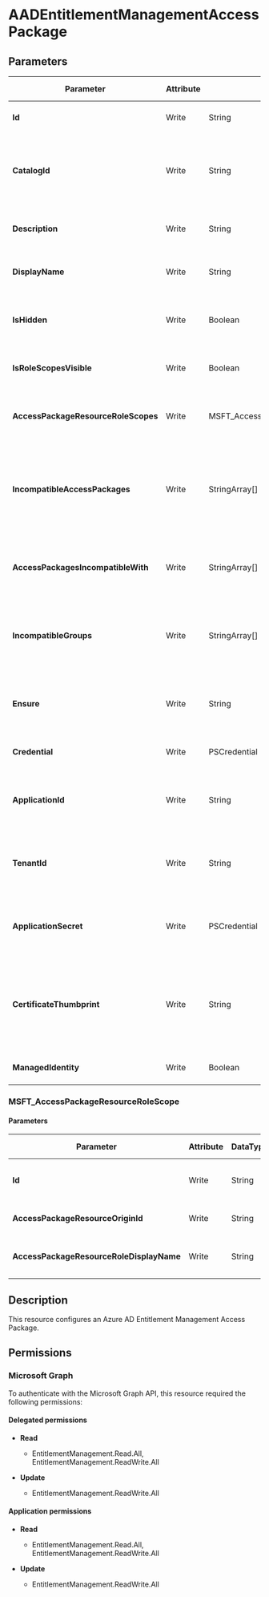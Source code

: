 ﻿# AADEntitlementManagementAccessPackage

## Parameters

| Parameter | Attribute | DataType | Description | Allowed Values |
| --- | --- | --- | --- | --- |
| **Id** | Write | String | The Id of the access package. | |
| **CatalogId** | Write | String | Identifier of the access package catalog referencing this access package. | |
| **Description** | Write | String | The description of the access package. | |
| **DisplayName** | Write | String | The display name of the access package. | |
| **IsHidden** | Write | Boolean | Whether the access package is hidden from the requestor. | |
| **IsRoleScopesVisible** | Write | Boolean | Indicates whether role scopes are visible. | |
| **AccessPackageResourceRoleScopes** | Write | MSFT_AccessPackageResourceRoleScope[] | The resources and roles included in the access package. | |
| **IncompatibleAccessPackages** | Write | StringArray[] | The access packages whose assigned users are ineligible to be assigned this access package. | |
| **AccessPackagesIncompatibleWith** | Write | StringArray[] | The access packages that are incompatible with this package. | |
| **IncompatibleGroups** | Write | StringArray[] | The groups whose members are ineligible to be assigned this access package. | |
| **Ensure** | Write | String | Present ensures the policy exists, absent ensures it is removed. | `Present`, `Absent` |
| **Credential** | Write | PSCredential | Credentials of the Intune Admin | |
| **ApplicationId** | Write | String | Id of the Azure Active Directory application to authenticate with. | |
| **TenantId** | Write | String | Id of the Azure Active Directory tenant used for authentication. | |
| **ApplicationSecret** | Write | PSCredential | Secret of the Azure Active Directory tenant used for authentication. | |
| **CertificateThumbprint** | Write | String | Thumbprint of the Azure Active Directory application's authentication certificate to use for authentication. | |
| **ManagedIdentity** | Write | Boolean | Managed ID being used for authentication. | |

### MSFT_AccessPackageResourceRoleScope

#### Parameters

| Parameter | Attribute | DataType | Description | Allowed Values |
| --- | --- | --- | --- | --- |
| **Id** | Write | String | The Id of the resource roleScope. | |
| **AccessPackageResourceOriginId** | Write | String | The origine Id of the resource. | |
| **AccessPackageResourceRoleDisplayName** | Write | String | The display name of the resource role. | |


## Description

This resource configures an Azure AD Entitlement Management Access Package.

## Permissions

### Microsoft Graph

To authenticate with the Microsoft Graph API, this resource required the following permissions:

#### Delegated permissions

- **Read**

    - EntitlementManagement.Read.All, EntitlementManagement.ReadWrite.All

- **Update**

    - EntitlementManagement.ReadWrite.All

#### Application permissions

- **Read**

    - EntitlementManagement.Read.All, EntitlementManagement.ReadWrite.All

- **Update**

    - EntitlementManagement.ReadWrite.All


